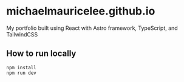 # michaelmauricelee.github.io
My portfolio built using React with Astro framework, TypeScript, and TailwindCSS

## How to run locally
```
npm install
npm run dev
```
